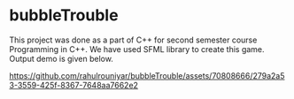 # bubbleTrouble
This project was done as a part of C++ for second semester course Programming in C++.
 We have used SFML library to create this game.
 Output demo is given below.


https://github.com/rahulrouniyar/bubbleTrouble/assets/70808666/279a2a53-3559-425f-8367-7648aa7662e2


